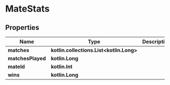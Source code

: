 
# MateStats

## Properties
Name | Type | Description | Notes
------------ | ------------- | ------------- | -------------
**matches** | **kotlin.collections.List&lt;kotlin.Long&gt;** |  | 
**matchesPlayed** | **kotlin.Long** |  | 
**mateId** | **kotlin.Int** |  | 
**wins** | **kotlin.Long** |  | 



